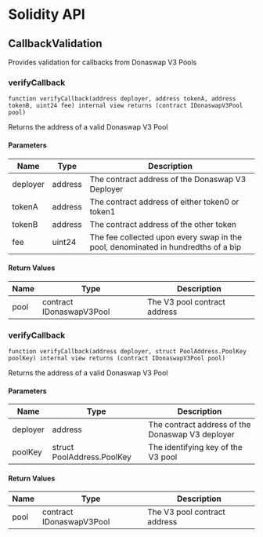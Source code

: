 # Solidity API

## CallbackValidation

Provides validation for callbacks from Donaswap V3 Pools

### verifyCallback

```solidity
function verifyCallback(address deployer, address tokenA, address tokenB, uint24 fee) internal view returns (contract IDonaswapV3Pool pool)
```

Returns the address of a valid Donaswap V3 Pool

#### Parameters

| Name | Type | Description |
| ---- | ---- | ----------- |
| deployer | address | The contract address of the Donaswap V3 Deployer |
| tokenA | address | The contract address of either token0 or token1 |
| tokenB | address | The contract address of the other token |
| fee | uint24 | The fee collected upon every swap in the pool, denominated in hundredths of a bip |

#### Return Values

| Name | Type | Description |
| ---- | ---- | ----------- |
| pool | contract IDonaswapV3Pool | The V3 pool contract address |

### verifyCallback

```solidity
function verifyCallback(address deployer, struct PoolAddress.PoolKey poolKey) internal view returns (contract IDonaswapV3Pool pool)
```

Returns the address of a valid Donaswap V3 Pool

#### Parameters

| Name | Type | Description |
| ---- | ---- | ----------- |
| deployer | address | The contract address of the Donaswap V3 deployer |
| poolKey | struct PoolAddress.PoolKey | The identifying key of the V3 pool |

#### Return Values

| Name | Type | Description |
| ---- | ---- | ----------- |
| pool | contract IDonaswapV3Pool | The V3 pool contract address |

